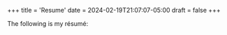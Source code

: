 +++
title = 'Resume'
date = 2024-02-19T21:07:07-05:00
draft = false
+++

The following is my résumé: